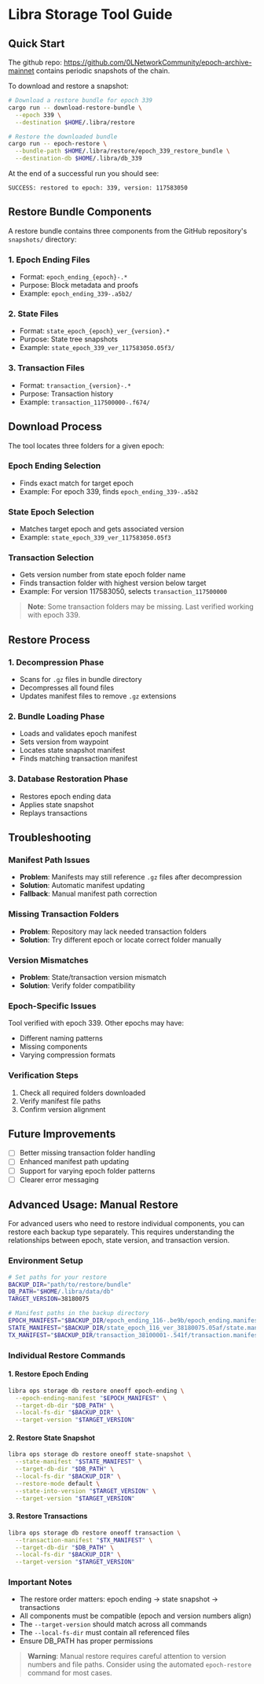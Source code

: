 # Libra Storage Tool Guide

## Quick Start
The github repo: https://github.com/0LNetworkCommunity/epoch-archive-mainnet contains periodic snapshots of the chain.

To download and restore a snapshot:

```bash
# Download a restore bundle for epoch 339
cargo run -- download-restore-bundle \
  --epoch 339 \
  --destination $HOME/.libra/restore

# Restore the downloaded bundle
cargo run -- epoch-restore \
  --bundle-path $HOME/.libra/restore/epoch_339_restore_bundle \
  --destination-db $HOME/.libra/db_339

```

At the end of a successful run you should see:
```
SUCCESS: restored to epoch: 339, version: 117583050
```

## Restore Bundle Components

A restore bundle contains three components from the GitHub repository's `snapshots/` directory:

### 1. Epoch Ending Files
- Format: `epoch_ending_{epoch}-.*`
- Purpose: Block metadata and proofs
- Example: `epoch_ending_339-.a5b2/`

### 2. State Files
- Format: `state_epoch_{epoch}_ver_{version}.*`
- Purpose: State tree snapshots
- Example: `state_epoch_339_ver_117583050.05f3/`

### 3. Transaction Files
- Format: `transaction_{version}-.*`
- Purpose: Transaction history
- Example: `transaction_117500000-.f674/`

## Download Process

The tool locates three folders for a given epoch:

### Epoch Ending Selection
- Finds exact match for target epoch
- Example: For epoch 339, finds `epoch_ending_339-.a5b2`

### State Epoch Selection
- Matches target epoch and gets associated version
- Example: `state_epoch_339_ver_117583050.05f3`

### Transaction Selection
- Gets version number from state epoch folder name
- Finds transaction folder with highest version below target
- Example: For version 117583050, selects `transaction_117500000`

> **Note**: Some transaction folders may be missing. Last verified working with epoch 339.

## Restore Process

### 1. Decompression Phase
- Scans for `.gz` files in bundle directory
- Decompresses all found files
- Updates manifest files to remove `.gz` extensions

### 2. Bundle Loading Phase
- Loads and validates epoch manifest
- Sets version from waypoint
- Locates state snapshot manifest
- Finds matching transaction manifest

### 3. Database Restoration Phase
- Restores epoch ending data
- Applies state snapshot
- Replays transactions

## Troubleshooting

### Manifest Path Issues
- **Problem**: Manifests may still reference `.gz` files after decompression
- **Solution**: Automatic manifest updating
- **Fallback**: Manual manifest path correction

### Missing Transaction Folders
- **Problem**: Repository may lack needed transaction folders
- **Solution**: Try different epoch or locate correct folder manually

### Version Mismatches
- **Problem**: State/transaction version mismatch
- **Solution**: Verify folder compatibility

### Epoch-Specific Issues
Tool verified with epoch 339. Other epochs may have:
- Different naming patterns
- Missing components
- Varying compression formats

### Verification Steps
1. Check all required folders downloaded
2. Verify manifest file paths
3. Confirm version alignment

## Future Improvements
- [ ] Better missing transaction folder handling
- [ ] Enhanced manifest path updating
- [ ] Support for varying epoch folder patterns
- [ ] Clearer error messaging

## Advanced Usage: Manual Restore

For advanced users who need to restore individual components, you can restore each backup type separately.
This requires understanding the relationships between epoch, state version, and transaction version.

### Environment Setup
```bash
# Set paths for your restore
BACKUP_DIR="path/to/restore/bundle"
DB_PATH="$HOME/.libra/data/db"
TARGET_VERSION=38180075

# Manifest paths in the backup directory
EPOCH_MANIFEST="$BACKUP_DIR/epoch_ending_116-.be9b/epoch_ending.manifest"
STATE_MANIFEST="$BACKUP_DIR/state_epoch_116_ver_38180075.05af/state.manifest"
TX_MANIFEST="$BACKUP_DIR/transaction_38100001-.541f/transaction.manifest"
```

### Individual Restore Commands

#### 1. Restore Epoch Ending
```bash
libra ops storage db restore oneoff epoch-ending \
  --epoch-ending-manifest "$EPOCH_MANIFEST" \
  --target-db-dir "$DB_PATH" \
  --local-fs-dir "$BACKUP_DIR" \
  --target-version "$TARGET_VERSION"
```

#### 2. Restore State Snapshot
```bash
libra ops storage db restore oneoff state-snapshot \
  --state-manifest "$STATE_MANIFEST" \
  --target-db-dir "$DB_PATH" \
  --local-fs-dir "$BACKUP_DIR" \
  --restore-mode default \
  --state-into-version "$TARGET_VERSION" \
  --target-version "$TARGET_VERSION"
```

#### 3. Restore Transactions
```bash
libra ops storage db restore oneoff transaction \
  --transaction-manifest "$TX_MANIFEST" \
  --target-db-dir "$DB_PATH" \
  --local-fs-dir "$BACKUP_DIR" \
  --target-version "$TARGET_VERSION"
```

### Important Notes

- The restore order matters: epoch ending → state snapshot → transactions
- All components must be compatible (epoch and version numbers align)
- The `--target-version` should match across all commands
- The `--local-fs-dir` must contain all referenced files
- Ensure DB_PATH has proper permissions

> **Warning**: Manual restore requires careful attention to version numbers and file paths.
> Consider using the automated `epoch-restore` command for most cases.
